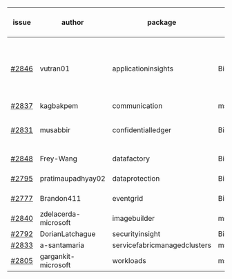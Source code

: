 | issue | author | package | assignee | bot advice | created date of issue | target release date | date from target |
| ------ | ------ | ------ | ------ | ------ | ------ | ------ | :-----: |
| [#2846](https://github.com/Azure/sdk-release-request/issues/2846) | vutran01 | applicationinsights | BigCat20196 | new version is 0.0.0, please check base branch!   | 05-26 | 06-09 |   |
| [#2837](https://github.com/Azure/sdk-release-request/issues/2837) | kagbakpem | communication | msyyc |   | 05-23 | 05-25 |   |
| [#2831](https://github.com/Azure/sdk-release-request/issues/2831) | musabbir | confidentialledger | BigCat20196 | new comment.  <br> release date < 2 ! <br> | 05-19 | 06-02 | 2 |
| [#2848](https://github.com/Azure/sdk-release-request/issues/2848) | Frey-Wang | datafactory | BigCat20196 | new comment.  <br> | 05-27 | 06-06 |   |
| [#2795](https://github.com/Azure/sdk-release-request/issues/2795) | pratimaupadhyay02 | dataprotection | BigCat20196 |   release date < 2 ! <br> | 05-13 | 05-30 | 0 |
| [#2777](https://github.com/Azure/sdk-release-request/issues/2777) | Brandon411 | eventgrid | BigCat20196 | new comment.  <br> | 05-11 | 05-13 |   |
| [#2840](https://github.com/Azure/sdk-release-request/issues/2840) | zdelacerda-microsoft | imagebuilder | msyyc |   | 05-25 | 06-08 |   |
| [#2792](https://github.com/Azure/sdk-release-request/issues/2792) | DorianLatchague | securityinsight | BigCat20196 |   | 05-12 | 05-16 |   |
| [#2833](https://github.com/Azure/sdk-release-request/issues/2833) | a-santamaria | servicefabricmanagedclusters | msyyc |   | 05-19 | 05-23 |   |
| [#2805](https://github.com/Azure/sdk-release-request/issues/2805) | gargankit-microsoft | workloads | msyyc |   | 05-16 | 06-15 |   |
